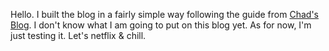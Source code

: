 Hello. 
I built the blog in a fairly simple way following the guide from [Chad's Blog](https://chadbaldwin.net/2021/03/14/how-to-build-a-sql-blog.html). 
I don't know what I am going to put on this blog yet. As for now, I'm just testing it. 
Let's netflix & chill. 
